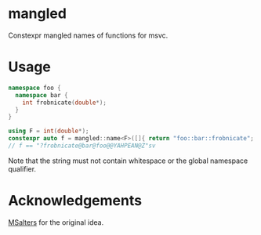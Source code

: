 # mangled
Constexpr mangled names of functions for msvc.

# Usage

````c++
namespace foo {
  namespace bar {
    int frobnicate(double*);
  }
}

using F = int(double*);
constexpr auto f = mangled::name<F>([]{ return "foo::bar::frobnicate"; });
// f == "?frobnicate@bar@foo@@YAHPEAN@Z"sv
````

Note that the string must not contain whitespace or the global namespace qualifier.


# Acknowledgements

[MSalters][1] for the original idea.

[1]: https://stackoverflow.com/a/16016860/4832499
